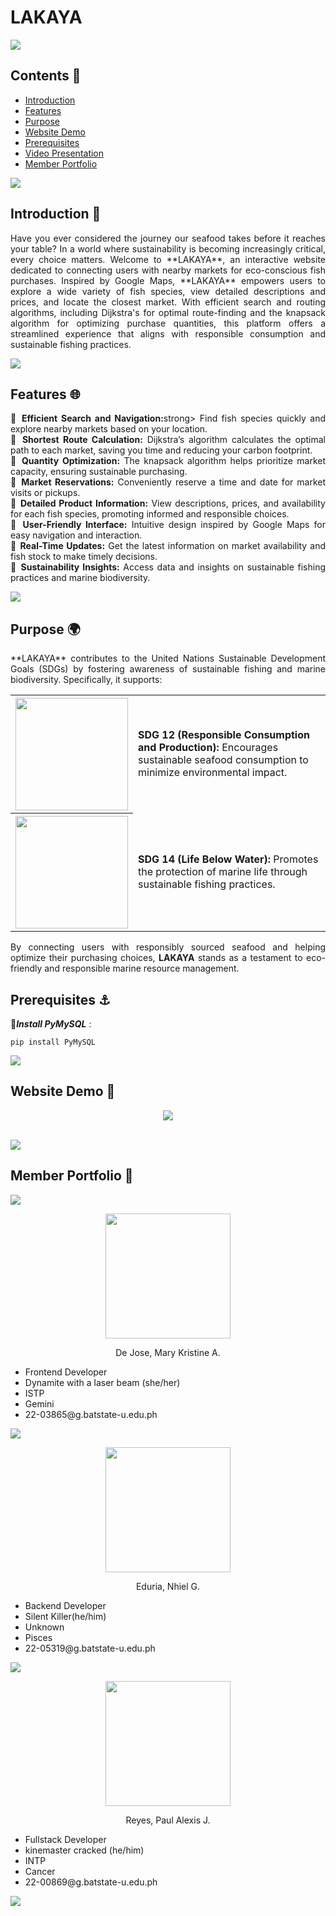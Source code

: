 # LAKAYA

<img src="https://user-images.githubusercontent.com/73097560/115834477-dbab4500-a447-11eb-908a-139a6edaec5c.gif"><br>

## Contents 🐠
- [Introduction](#introduction)
- [Features](#features)
- [Purpose](#purpose)
- [Website Demo](#demo)
- [Prerequisites](#prereqs)
- [Video Presentation](#video)
- [Member Portfolio](#members)


<img src="https://user-images.githubusercontent.com/73097560/115834477-dbab4500-a447-11eb-908a-139a6edaec5c.gif"><br>

### <a name="introduction"></a>
## Introduction 🌊
<div align="justify">
Have you ever considered the journey our seafood takes before it reaches your table? In a world where sustainability is becoming increasingly critical, every choice matters. Welcome to **LAKAYA**, an interactive website dedicated to connecting users with nearby markets for eco-conscious fish purchases. Inspired by Google Maps, **LAKAYA** empowers users to explore a wide variety of fish species, view detailed descriptions and prices, and locate the closest market. With efficient search and routing algorithms, including Dijkstra's for optimal route-finding and the knapsack algorithm for optimizing purchase quantities, this platform offers a streamlined experience that aligns with responsible consumption and sustainable fishing practices.
</div>

<img src="https://user-images.githubusercontent.com/73097560/115834477-dbab4500-a447-11eb-908a-139a6edaec5c.gif"><br>

### <a name="features"></a>
## Features 🌐
<div align="justify">
🔹 <strong> Efficient Search and Navigation:</strong>strong> Find fish species quickly and explore nearby markets based on your location.<br>
🔹 <strong> Shortest Route Calculation:</strong> Dijkstra’s algorithm calculates the optimal path to each market, saving you time and reducing your carbon footprint.<br>
🔹 <strong> Quantity Optimization:</strong> The knapsack algorithm helps prioritize market capacity, ensuring sustainable purchasing.<br>
🔹 <strong> Market Reservations:</strong> Conveniently reserve a time and date for market visits or pickups.<br>
🔹 <strong> Detailed Product Information:</strong> View descriptions, prices, and availability for each fish species, promoting informed and responsible choices.<br>
🔹 <strong> User-Friendly Interface:</strong> Intuitive design inspired by Google Maps for easy navigation and interaction.<br>
🔹 <strong> Real-Time Updates:</strong> Get the latest information on market availability and fish stock to make timely decisions.<br>
🔹 <strong> Sustainability Insights:</strong> Access data and insights on sustainable fishing practices and marine biodiversity.
</div>

<img src="https://user-images.githubusercontent.com/73097560/115834477-dbab4500-a447-11eb-908a-139a6edaec5c.gif"><br>

### <a name="purpose"></a>
## Purpose 🌍
<div align="justify">
**LAKAYA** contributes to the United Nations Sustainable Development Goals (SDGs) by fostering awareness of sustainable fishing and marine biodiversity. Specifically, it supports:

<br>

<table>
    <tr>
        <th><img src="https://i.ibb.co/dMvB2PV/12-SDG-Make-Every-Day-Count-Gifs-GDU.gif" width=180 height=180/></th>
        <td><strong>SDG 12 (Responsible Consumption and Production):</strong> Encourages sustainable seafood consumption to minimize environmental impact.</td>
    </tr>
    <tr>
        <th><img src="https://i.ibb.co/sjCvBWn/14-SDG-Make-Every-Day-Count-Gifs-GDU.gif" width=180 height=180/></th>
        <td><strong>SDG 14 (Life Below Water):</strong> Promotes the protection of marine life through sustainable fishing practices.</td>
    </tr>
</table>

By connecting users with responsibly sourced seafood and helping optimize their purchasing choices, **LAKAYA** stands as a testament to eco-friendly and responsible marine resource management.
</div>

### <a name="prereqs"></a>
## Prerequisites ⚓
🔻***Install PyMySQL*** : 
<pre><code>pip install PyMySQL</code></pre>
	
<img src="https://user-images.githubusercontent.com/73097560/115834477-dbab4500-a447-11eb-908a-139a6edaec5c.gif"><br>

### <a name="demo"></a>
## Website Demo 🚢

<div align="center">
<a href="https://www.youtube.com/watch?v=pVdu-sCM3twcan">
<img src="https://i.ibb.co/3TXsc4z/Untitled-design.png" height="auto" width="auto"><br><br></a>
</div>
	
<img src="https://user-images.githubusercontent.com/73097560/115834477-dbab4500-a447-11eb-908a-139a6edaec5c.gif"><br>

### <a name="members"></a>
## Member Portfolio 💅
<img src="https://user-images.githubusercontent.com/73097560/115834477-dbab4500-a447-11eb-908a-139a6edaec5c.gif"><br>
<p align="center"><img src="https://i.ibb.co/NCqL8Wm/403629066-664455985677276-3442638710394462470-n.jpg" width="200" height="200" />
<p align="center">
De Jose, Mary Kristine A. 
<ul>
  	<li>Frontend Developer </li>
	<li> Dynamite with a laser beam (she/her) </li>
	<li>ISTP</li>
	<li>Gemini</li>
	<li>22-03865@g.batstate-u.edu.ph</li>
</ul>
</p>
<img src="https://user-images.githubusercontent.com/73097560/115834477-dbab4500-a447-11eb-908a-139a6edaec5c.gif"><br>
<p align="center"><img src="https://i.ibb.co/0y8tDxG/400157860-725047402815272-7964848878070784083-n.jpg" width="200" height="200" />
<p align="center">
Eduria, Nhiel G. 
<ul>
  	<li>Backend Developer </li>
	<li>Silent Killer(he/him) </li>
	<li>Unknown</li>
	<li>Pisces</li>
	<li>22-05319@g.batstate-u.edu.ph</li>
</ul>
</p>
<img src="https://user-images.githubusercontent.com/73097560/115834477-dbab4500-a447-11eb-908a-139a6edaec5c.gif"><br>
<p align="center"><img src="https://i.ibb.co/HCvmMgC/399840751-6737253069676296-2239225414771579590-n.jpg" width="200" height="200" />
<p align="center">
Reyes, Paul Alexis J. 
<ul>
	<li>Fullstack Developer </li>
	<li>kinemaster cracked (he/him) </li>
	<li>INTP</li>
	<li>Cancer</li>
	<li>22-00869@g.batstate-u.edu.ph</li>
</ul>
</p>
<img src="https://user-images.githubusercontent.com/73097560/115834477-dbab4500-a447-11eb-908a-139a6edaec5c.gif"><br>
